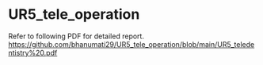 # UR5_tele_operation
Refer to following PDF for detailed report.
https://github.com/bhanumati29/UR5_tele_operation/blob/main/UR5_teledentistry%20.pdf
